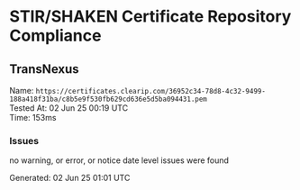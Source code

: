 # STIR/SHAKEN Certificate Repository Compliance

## TransNexus

Name: `https://certificates.clearip.com/36952c34-78d8-4c32-9499-188a418f31ba/c8b5e9f530fb629cd636e5d5ba094431.pem`\
Tested At: 02 Jun 25 00:19 UTC\
Time: 153ms

### Issues

no warning, or error, or notice date level issues were found

Generated: 02 Jun 25 01:01 UTC